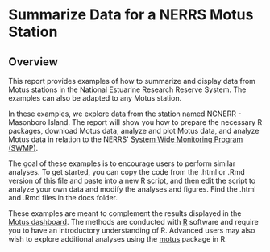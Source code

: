 # Summarize Data for a NERRS Motus Station

## Overview

This report provides examples of how to summarize and display data from Motus stations in the National Estuarine Research Reserve System. The examples can also be adapted to any Motus station.  

In these examples, we explore data from the station named NCNERR - Masonboro Island. The report will show you how to prepare the necessary R packages, download Motus data, analyze and plot Motus data, and analyze Motus data in relation to the NERRS' [System Wide Monitoring Program (SWMP)](https://cdmo.baruch.sc.edu/).   

The goal of these examples is to encourage users to perform similar analyses. To get started, you can copy the code from the .html or .Rmd version of this file and paste into a new R script, and then edit the script to analyze your own data and modify the analyses and figures. Find the .html and .Rmd files in the docs folder. 

These examples are meant to complement the results displayed in the [Motus dashboard](https://motus.org/). The methods are conducted with [R](https://www.r-project.org/) software and require you to have an introductory understanding of R. Advanced users may also wish to explore additional analyses using the [motus](https://motuswts.github.io/motus/) package in R.

